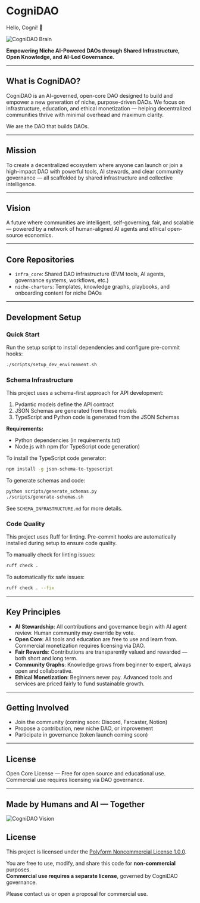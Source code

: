 # CogniDAO
Hello, Cogni! 🚀

![CogniDAO Brain](assets/brand/CogniBrainBig.png)

**Empowering Niche AI-Powered DAOs through Shared Infrastructure, Open Knowledge, and AI-Led Governance.**

---

## What is CogniDAO?

CogniDAO is an AI-governed, open-core DAO designed to build and empower a new generation of niche, purpose-driven DAOs. We focus on infrastructure, education, and ethical monetization — helping decentralized communities thrive with minimal overhead and maximum clarity.

We are the DAO that builds DAOs.

---

## Mission

To create a decentralized ecosystem where anyone can launch or join a high-impact DAO with powerful tools, AI stewards, and clear community governance — all scaffolded by shared infrastructure and collective intelligence.

---

## Vision

A future where communities are intelligent, self-governing, fair, and scalable — powered by a network of human-aligned AI agents and ethical open-source economics.

---

## Core Repositories

- `infra_core`: Shared DAO infrastructure (EVM tools, AI agents, governance systems, workflows, etc.)
- `niche-charters`: Templates, knowledge graphs, playbooks, and onboarding content for niche DAOs

---

## Development Setup

### Quick Start

Run the setup script to install dependencies and configure pre-commit hooks:

```bash
./scripts/setup_dev_environment.sh
```

### Schema Infrastructure

This project uses a schema-first approach for API development:

1. Pydantic models define the API contract
2. JSON Schemas are generated from these models
3. TypeScript and Python code is generated from the JSON Schemas

**Requirements:**
- Python dependencies (in requirements.txt)
- Node.js with npm (for TypeScript code generation)

To install the TypeScript code generator:
```bash
npm install -g json-schema-to-typescript
```

To generate schemas and code:
```bash
python scripts/generate_schemas.py
./scripts/generate-schemas.sh
```

See `SCHEMA_INFRASTRUCTURE.md` for more details.

### Code Quality

This project uses Ruff for linting. Pre-commit hooks are automatically installed during setup to ensure code quality.

To manually check for linting issues:
```bash
ruff check .
```

To automatically fix safe issues:
```bash
ruff check . --fix
```

---

## Key Principles

- **AI Stewardship**: All contributions and governance begin with AI agent review. Human community may override by vote.
- **Open Core**: All tools and education are free to use and learn from. Commercial monetization requires licensing via DAO.
- **Fair Rewards**: Contributions are transparently valued and rewarded — both short and long term.
- **Community Graphs**: Knowledge grows from beginner to expert, always open and collaborative.
- **Ethical Monetization**: Beginners never pay. Advanced tools and services are priced fairly to fund sustainable growth.

---

## Getting Involved

- Join the community (coming soon: Discord, Farcaster, Notion)
- Propose a contribution, new niche DAO, or improvement
- Participate in governance (token launch coming soon)

---

## License

Open Core License — Free for open source and educational use. Commercial use requires licensing via DAO governance.

---

## Made by Humans and AI — Together


![CogniDAO Vision](assets/brand/cogniDAO%20vision.jpg)


## License

This project is licensed under the [Polyform Noncommercial License 1.0.0](https://polyformproject.org/licenses/noncommercial/1.0.0/).

You are free to use, modify, and share this code for **non-commercial** purposes.  
**Commercial use requires a separate license**, governed by CogniDAO governance.

Please contact us or open a proposal for commercial use.
